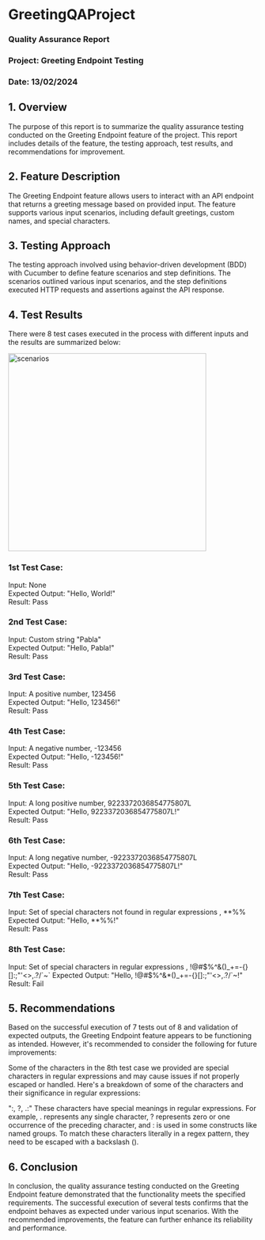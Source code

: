 # GreetingQAProject

### Quality Assurance Report

### Project: Greeting Endpoint Testing

### Date: 13/02/2024

## 1. Overview

The purpose of this report is to summarize the quality assurance testing conducted on the Greeting Endpoint feature of the project. This report includes details of the feature, the testing approach, test results, and recommendations for improvement.

## 2. Feature Description

The Greeting Endpoint feature allows users to interact with an API endpoint that returns a greeting message based on provided input. The feature supports various input scenarios, including default greetings, custom names, and special characters.

## 3. Testing Approach

The testing approach involved using behavior-driven development (BDD) with Cucumber to define feature scenarios and step definitions. The scenarios outlined various input scenarios, and the step definitions executed HTTP requests and assertions against the API response.

## 4. Test Results

There were 8 test cases executed in the process with different inputs and the results are summarized below:

<img align="center" alt="scenarios" width="400" src="https://i.pinimg.com/originals/e1/85/18/e18518c6d24257c6fb02e3c95a862d85.gif">

### 1st Test Case:  
Input: None  
Expected Output: "Hello, World!"  
Result: Pass

### 2nd Test Case:  
Input: Custom string "Pabla"  
Expected Output: "Hello, Pabla!"  
Result: Pass

### 3rd Test Case:  
Input: A positive number, 123456  
Expected Output: "Hello, 123456!"  
Result: Pass

### 4th Test Case:  
Input: A negative number, -123456  
Expected Output: "Hello, -123456!"  
Result: Pass

### 5th Test Case:  
Input: A long positive number, 9223372036854775807L  
Expected Output: "Hello, 9223372036854775807L!"  
Result: Pass

### 6th Test Case:  
Input: A long negative number, -9223372036854775807L  
Expected Output: "Hello, -9223372036854775807L!"  
Result: Pass

### 7th Test Case:  
Input: Set of special characters not found in regular expressions  , **%%   
Expected Output: "Hello, **%%!"  
Result: Pass

### 8th Test Case:  
Input: Set of special characters in regular expressions  , !@#$%^&()_+=-{}[]:;"'<>,.?/`~`   
Expected Output: "Hello, !@#$%^&*()_+=-{}[]\:;"'<>,.?/`~!"  
Result: Fail

## 5. Recommendations

Based on the successful execution of 7 tests out of 8 and validation of expected outputs, the Greeting Endpoint feature appears to be functioning as intended. However, it's recommended to consider the following for future improvements:

Some of the characters in the 8th test case we provided are special characters in regular expressions and may cause issues if not properly escaped or handled. Here's a breakdown of some of the characters and their significance in regular expressions:

":, ?, .:" These characters have special meanings in regular expressions. For example, . represents any single character, ? represents zero or one occurrence of the preceding character, and : is used in some constructs like named groups. To match these characters literally in a regex pattern, they need to be escaped with a backslash (\).

## 6. Conclusion

In conclusion, the quality assurance testing conducted on the Greeting Endpoint feature demonstrated that the functionality meets the specified requirements. The successful execution of several tests confirms that the endpoint behaves as expected under various input scenarios. With the recommended improvements, the feature can further enhance its reliability and performance.



